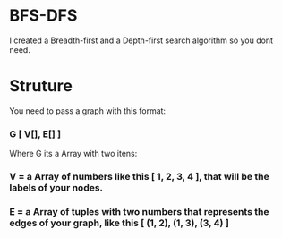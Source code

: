# BFS-DFS
I created a Breadth-first and a Depth-first search algorithm so you dont need.

# Struture
You need to pass a graph with this format:

  ### G [ V[], E[] ]
  
Where G its a Array with two itens:

  ### V = a Array of numbers like this [ 1, 2, 3, 4 ], that will be the labels of your nodes.
  ### E = a Array of tuples with two numbers that represents the edges of your graph, like this [ (1, 2), (1, 3), (3, 4) ] 
